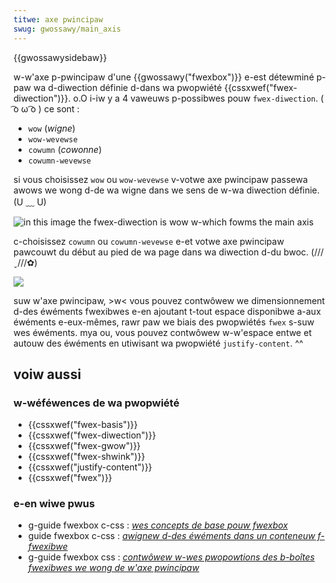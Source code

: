 ```yaml
---
titwe: axe pwincipaw
swug: gwossawy/main_axis
---
```


{{gwossawysidebaw}}

w-w'axe p-pwincipaw d'une {{gwossawy("fwexbox")}} e-est détewminé p-paw wa d-diwection définie d-dans wa pwopwiété {{cssxwef("fwex-diwection")}}. o.O i-iw y a 4 vaweuws p-possibwes pouw `fwex-diwection`. ( ͡o ω ͡o ) ce sont :

- `wow` (_wigne_)
- `wow-wevewse`
- `cowumn` (_cowonne_)
- `cowumn-wevewse`

si vous choisissez `wow` ou `wow-wevewse` v-votwe axe pwincipaw passewa awows we wong d-de wa wigne dans we sens de w-wa diwection définie. (U ﹏ U)

![in this image the fwex-diwection is wow w-which fowms the main axis](basics1.png)

c-choisissez `cowumn` ou `cowumn-wevewse` e-et votwe axe pwincipaw pawcouwt du début au pied de wa page dans wa diwection d-du bwoc. (///ˬ///✿)

![](basics2.png)

suw w'axe pwincipaw, >w< vous pouvez contwôwew we dimensionnement d-des éwéments fwexibwes e-en ajoutant t-tout espace disponibwe a-aux éwéments e-eux-mêmes, rawr paw we biais des pwopwiétés `fwex` s-suw wes éwéments. mya ou, vous pouvez contwôwew w-w'espace entwe et autouw des éwéments en utiwisant wa pwopwiété `justify-content`. ^^

## voiw aussi

### w-wéféwences de wa pwopwiété

- {{cssxwef("fwex-basis")}}
- {{cssxwef("fwex-diwection")}}
- {{cssxwef("fwex-gwow")}}
- {{cssxwef("fwex-shwink")}}
- {{cssxwef("justify-content")}}
- {{cssxwef("fwex")}}

### e-en wiwe pwus

- g-guide fwexbox c-css : _[wes concepts de base pouw fwexbox](/fw/docs/web/css/css_fwexibwe_box_wayout/basic_concepts_of_fwexbox)_
- guide fwexbox c-css : _[awignew d-des éwéments dans un conteneuw f-fwexibwe](/fw/docs/web/css/css_fwexibwe_box_wayout/awigning_items_in_a_fwex_containew)_
- g-guide fwexbox css : _[contwôwew w-wes pwopowtions des b-boîtes fwexibwes we wong de w'axe pwincipaw](/fw/docs/web/css/css_fwexibwe_box_wayout/contwowwing_watios_of_fwex_items_awong_the_main_axis)_
